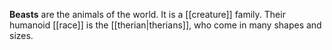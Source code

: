 **Beasts** are the animals of the world. It is a [[creature]] family. Their humanoid [[race]] is the [[therian|therians]], who come in many shapes and sizes.
